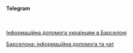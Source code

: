 #### Telegram
</br>

[Інформаційна допомога українцям в Барселоні](https://t.me/infohelpBCN)

[Барселона: інформаційна допомога та чат](https://t.me/+4Ot2EekByC82NTg8)